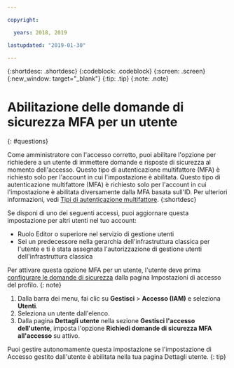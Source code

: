 ```yaml
---

copyright:

  years: 2018, 2019

lastupdated: "2019-01-30"

---
```


{:shortdesc: .shortdesc}
{:codeblock: .codeblock}
{:screen: .screen}
{:new_window: target="_blank"}
{:tip: .tip}
{:note: .note}

# Abilitazione delle domande di sicurezza MFA per un utente
{: #questions}

Come amministratore con l'accesso corretto, puoi abilitare l'opzione per richiedere a un utente di immettere domande e risposte di sicurezza al momento dell'accesso. Questo tipo di autenticazione multifattore (MFA) è richiesto solo per l'account in cui l'impostazione è abilitata. Questo tipo di autenticazione multifattore (MFA) è richiesto solo per l'account in cui l'impostazione è abilitata diversamente dalla MFA basata sull'ID. Per ulteriori informazioni, vedi [Tipi di autenticazione multifattore](/docs/iam?topic=iam-types#types). 
{:shortdesc}

Se disponi di uno dei seguenti accessi, puoi aggiornare questa impostazione per altri utenti nel tuo account:

* Ruolo Editor o superiore nel servizio di gestione utenti
* Sei un predecessore nella gerarchia dell'infrastruttura classica per l'utente e ti è stata assegnata l'autorizzazione di gestione utenti dell'infrastruttura classica


Per attivare questa opzione MFA per un utente, l'utente deve prima [configurare le domande di sicurezza](/docs/account?topic=account-security-questions#security-questions) dalla pagina Impostazioni di accesso del profilo. 
{: note}

1. Dalla barra dei menu, fai clic su **Gestisci** &gt; **Accesso (IAM)** e seleziona **Utenti**.
2. Seleziona un utente dall'elenco.
3. Dalla pagina **Dettagli utente** nella sezione **Gestisci l'accesso dell'utente**, imposta l'opzione **Richiedi domande di sicurezza MFA all'accesso** su attivo.

Puoi gestire autonomamente questa impostazione se l'impostazione di Accesso gestito dall'utente è abilitata nella tua pagina Dettagli utente.
{: tip}
